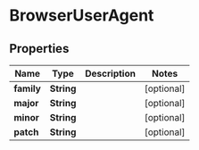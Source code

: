 
# BrowserUserAgent

## Properties
Name | Type | Description | Notes
------------ | ------------- | ------------- | -------------
**family** | **String** |  |  [optional]
**major** | **String** |  |  [optional]
**minor** | **String** |  |  [optional]
**patch** | **String** |  |  [optional]



